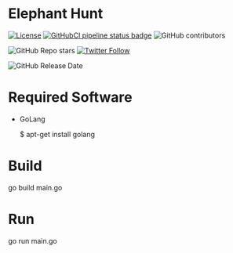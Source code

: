 Elephant Hunt
=============
[![License](https://img.shields.io/github/license/meebey/elephant-hunt.svg)](https://github.com/meebey/elephant-hunt/blob/master/LICENSE) [![GitHubCI pipeline status badge](https://github.com/meebey/elephant-hunt/workflows/auto-ci-builds/badge.svg)](https://github.com/meebey/elephant-hunt/commits/main) ![GitHub contributors](https://img.shields.io/github/contributors-anon/meebey/elephant-hunt)

![GitHub Repo stars](https://img.shields.io/github/stars/meebey/elephant-hunt?style=social) [![Twitter Follow](https://img.shields.io/twitter/follow/meebey?style=social)](https://twitter.com/intent/follow?screen_name=meebey)

![GitHub Release Date](https://img.shields.io/github/release-date/meebey/elephant-hunt)

Required Software
=================
* GoLang

    $ apt-get install golang

Build
=====
go build main.go

Run
===
go run main.go
